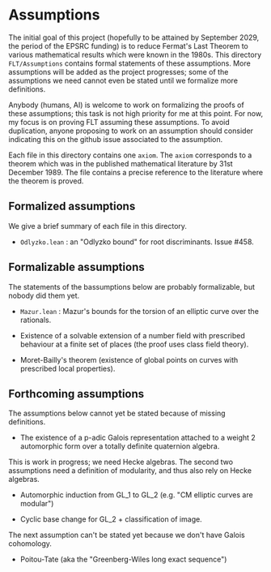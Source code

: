# Assumptions

The initial goal of this project (hopefully to be attained by September 2029,
the period of the EPSRC funding) is to reduce Fermat's Last Theorem
to various mathematical results which were known in the 1980s.
This directory `FLT/Assumptions` contains formal statements of these
assumptions. More assumptions will be added as the project progresses;
some of the assumptions we need cannot even be stated until we formalize
more definitions.

Anybody (humans, AI) is welcome to work on formalizing the proofs of these
assumptions; this task is not high priority for me at this point. For now,
my focus is on proving FLT assuming these assumptions. To avoid duplication,
anyone proposing to work on an assumption should consider indicating this
on the github issue associated to the assumption.

Each file in this directory contains one `axiom`. The `axiom` corresponds
to a theorem which was in the published mathematical literature
by 31st December 1989. The file contains a precise reference to the
literature where the theorem is proved.

## Formalized assumptions

We give a brief summary of each file in this directory.

* `Odlyzko.lean` : an "Odlyzko bound" for root discriminants. Issue #458.

## Formalizable assumptions

The statements of the bassumptions below are probably formalizable,
but nobody did them yet.

* `Mazur.lean` : Mazur's bounds for the torsion of an elliptic curve over the rationals.

* Existence of a solvable extension of a number field with prescribed behaviour
at a finite set of places (the proof uses class field theory).

* Moret-Bailly's theorem (existence of global points on curves with prescribed
local properties).

## Forthcoming assumptions

The assumptions below cannot yet be stated because of missing definitions.

* The existence of a p-adic Galois representation attached to a weight 2 automorphic
form over a totally definite quaternion algebra.

This is work in progress; we need Hecke algebras. The second two assumptions need a
definition of modularity, and thus also rely on Hecke algebras.

* Automorphic induction from GL_1 to GL_2 (e.g. "CM elliptic curves are modular")

* Cyclic base change for GL_2 + classification of image.

The next assumption can't be stated yet because we don't have Galois cohomology.

* Poitou-Tate (aka the "Greenberg-Wiles long exact sequence")

